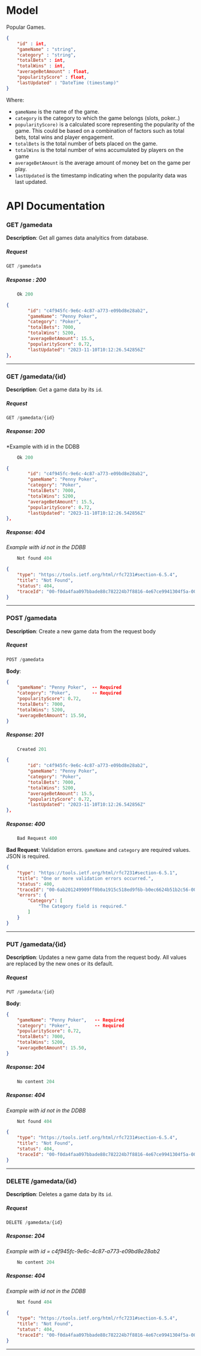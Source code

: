 # Model 

Popular Games.

```JSON
{ 
    "id" : int,
    "gameName" : "string", 
    "category" : "string",
    "totalBets" : int,
    "totalWins" : int,
    "averageBetAmount" : float,
    "popularityScore" : float,
    "lastUpdated" : "DateTime (timestamp)"
}
```

Where:
- `gameName` is the name of the game.
- `category` is the category to which the game belongs (slots, poker..)
- `popularityScore)` is a calculated score representing the popularity of the game. This could be based on a combination of factors such as total bets, total wins and player engagement.
- `totalBets` is the total number of bets placed on the game.
- `totalWins` is the total number of wins accumulated by players on the game
- `averageBetAmount` is the average amount of money bet on the game per play.
- `lastUpdated` is the timestamp indicating when the popularity data was last updated.


# API Documentation

### GET /gamedata

**Description**: Get all games data analyitics from database. 

##### Request
```js
GET /gamedata
```

##### Response : 200 
```js
    Ok 200
```
```json
{
        "id": "c4f945fc-9e6c-4c87-a773-e09bd8e28ab2",
        "gameName": "Penny Poker",
        "category": "Poker",
        "totalBets": 7000,
        "totalWins": 5200,
        "averageBetAmount": 15.5,
        "popularityScore": 0.72,
        "lastUpdated": "2023-11-10T10:12:26.542856Z"
},
```
--- 

### GET /gamedata/{id}

**Description**: Get a game data by its `id`.

##### Request

```js
GET /gamedata/{id}
```

##### Response: 200

*Example with id in the DDBB
```js
    Ok 200
```
```json
{
        "id": "c4f945fc-9e6c-4c87-a773-e09bd8e28ab2",
        "gameName": "Penny Poker",
        "category": "Poker",
        "totalBets": 7000,
        "totalWins": 5200,
        "averageBetAmount": 15.5,
        "popularityScore": 0.72,
        "lastUpdated": "2023-11-10T10:12:26.542856Z"
},
```

##### Response: 404
*Example with id not in the DDBB*

```js
    Not found 404
```
```json
{
    "type": "https://tools.ietf.org/html/rfc7231#section-6.5.4",
    "title": "Not Found",
    "status": 404,
    "traceId": "00-f0da4faa097bbade88c782224b7f8816-4e67ce9941304f5a-00"
}
```
--- 

### POST /gamedata

**Description**: Create a new game data from the request body

##### Request

```js
POST /gamedata
```

**Body**:
```json
{
    "gameName": "Penny Poker",  -- Required
    "category": "Poker",        -- Required
    "popularityScore": 0.72,
    "totalBets": 7000,
    "totalWins": 5200,
    "averageBetAmount": 15.50,
}
```

##### Response: 201

```js
    Created 201
```

```json
{
        "id": "c4f945fc-9e6c-4c87-a773-e09bd8e28ab2",
        "gameName": "Penny Poker",
        "category": "Poker",
        "totalBets": 7000,
        "totalWins": 5200,
        "averageBetAmount": 15.5,
        "popularityScore": 0.72,
        "lastUpdated": "2023-11-10T10:12:26.542856Z"
},
```

##### Response: 400

```js
    Bad Request 400
```
**Bad Request**: Validation errors. `gameName` and `category` are required values. JSON is required.

```json
{
    "type": "https://tools.ietf.org/html/rfc7231#section-6.5.1",
    "title": "One or more validation errors occurred.",
    "status": 400,
    "traceId": "00-6ab201249909ff0b0a1915c518ed9f6b-b0ec6624b51b2c56-00",
    "errors": {
        "Category": [
            "The Category field is required."
        ]
    }
} 
```
--- 
### PUT /gamedata/{id}

**Description**: Updates a new game data from the request body. All values are replaced by the new ones or its default.


##### Request

```js
PUT /gamedata/{id}
```

**Body**:
```json
{
    "gameName": "Penny Poker",   -- Required
    "category": "Poker",         -- Required 
    "popularityScore": 0.72,
    "totalBets": 7000,
    "totalWins": 5200,
    "averageBetAmount": 15.50,
}
```

##### Response: 204

```js
    No content 204
```

##### Response: 404
*Example with id not in the DDBB*

```js
    Not found 404
```
```json
{
    "type": "https://tools.ietf.org/html/rfc7231#section-6.5.4",
    "title": "Not Found",
    "status": 404,
    "traceId": "00-f0da4faa097bbade88c782224b7f8816-4e67ce9941304f5a-00"
}
```
--- 

### DELETE /gamedata/{id}

**Description**: Deletes a game data by its `id`.

##### Request

```js
DELETE /gamedata/{id}
```

##### Response: 204

*Example with id = c4f945fc-9e6c-4c87-a773-e09bd8e28ab2*

```js
    No content 204
```

##### Response: 404
*Example with id not in the DDBB*

```js
    Not found 404
```
```json
{
    "type": "https://tools.ietf.org/html/rfc7231#section-6.5.4",
    "title": "Not Found",
    "status": 404,
    "traceId": "00-f0da4faa097bbade88c782224b7f8816-4e67ce9941304f5a-00"
}
```
--- 
